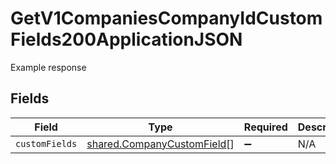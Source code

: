 # GetV1CompaniesCompanyIdCustomFields200ApplicationJSON

Example response


## Fields

| Field                                                                    | Type                                                                     | Required                                                                 | Description                                                              |
| ------------------------------------------------------------------------ | ------------------------------------------------------------------------ | ------------------------------------------------------------------------ | ------------------------------------------------------------------------ |
| `customFields`                                                           | [shared.CompanyCustomField](../../models/shared/companycustomfield.md)[] | :heavy_minus_sign:                                                       | N/A                                                                      |